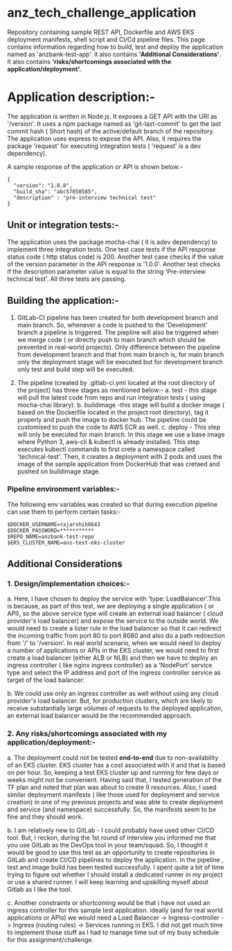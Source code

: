 # anz_tech_challenge_application

Repository containing sample REST API, Dockerfile and AWS EKS deployment manifests, shell script and CI/Cd pipeline files. This page contains information regarding how to build, test and deploy the application named as 'anzbank-test-app'. it also contains **'Additional Considerations'**. It also contains **'risks/shortcomings associated with the application/deployment'**.

# Application description:-

The application is written in Node.js. It exposes a GET API with the URI as '/version'. It uses a npm package named as 'git-last-commit' to get the last commit hash ( Short hash) of the active/default branch of the repository. The application uses express to expose the API. Also, it requires the package 'request' for executing integration tests ( 'request' is a dev dependency).

A sample response of the application or API is shown below:-

```
{
  "version": "1.0.0",
  "build_sha": "abc57858585",
  "description" : "pre-interview technical test"
}

```
## Unit or integration tests:-
The application uses the package mocha-chai ( it is adev dependency) to implement three integration tests. One test case tests if the API response status code ( http status code) is 200. Another test case checks if the value of the version parameter in the API response is '1.0.0'. Another test checks if the description parameter value is equal to the string 'Pre-interview technical test'. All three tests are passing.

## Building the application:-
1. GitLab-CI pipeline has been created for both development branch and main branch. So, whenever a code is pushed to the 'Development' branch a pipeline is triggered. The piepline will also be triggered when we merge code ( or directly push to main branch which should be prevented in real-world projects). Only difference between the pipeline from development branch and that from main branch is, for main branch only the deployment stage will be executed but for development branch only test and build step will be executed.

2. The pipeline (created by .gitlab-ci.yml located at the root directory of the project) has three stages as mentioned below:-
   a. test - this stage will pull the latest code from repo and run integration tests ( using mocha-chai library). 
   b. buildimage -this stage will build a docker image ( based on the Dockerfile located in the project root directory), tag it properly and push the image to docker hub. The pipeline could be customised to push the code to AWS ECR as well.
   c. deploy - This step will only be executed for main branch. In this stage we use a base image where Python 3, aws-cli & kubectl is already installed. This step executes kubectl commands to first crete a namespace called 'technical-test'. Then, it creates a deployment with 2 pods and uses the image of the sample application from DockerHub that was cretaed and pushed on buildimage stage. 

### Pipeline environment variables:-
The following env variables was created so that during execution pipeline can use them to perform certain tasks:-

```
$DOCKER_USERNAME=rajarshih6643
$DOCKER_PASSWORD=***********
$REPO_NAME=anzbank-test-repo
$EKS_CLUSTER_NAME=anz-test-eks-cluster

```

## Additional Considerations
 
### 1. Design/implementation choices:-
a.  Here, I have chosen to deploy the service with 'type: LoadBalancer'.This is because, as part of this test, we are  deploying a single application ( or API), so the above service type will create an external load balancer ( cloud provider's load balancer) and expose the service to the outside world. We would need to create a lister rule in the load balancer so that it can redirect the incoming traffic from port 80 to port 8080 and also do a path redirection from '/' to '/version'. In real world scenario, when we would need to deploy a number of applications or APIs in the EKS cluster, we would need to first create a load balancer (either ALB or NLB) and then we have to deploy an ingress controller ( like nginx ingress controller) as a 'NodePort' service type and select the IP address and port of the ingress controller service as target of the load balancer.

b. We could use only an ingress controller as well without using any cloud provider's load balancer. But, for production  clusters, which are likely to receive substantially large volumes of requests to the deployed application, an external load balancer would be the recommended approach.    

### 2. Any risks/shortcomings associated with my application/deployment:-
a. The deployment could not be tested **end-to-end** due to non-availability of an EKS cluster. EKS cluster has a cost associated with it and that is based on per hour. So, keeping a test EKS cluster up and running for few days or weeks might not be convenient. Having said that, I tested generation of the TF plan and noted that plan was about to create 9 resources. Also, I used similar deployment manifests ( like those used for deployment and service creation) in one of my previous projects and was able to create deployment and service (and namespace) successfully. So, the manifests seem to be fine and they should work.

b. I am relatively new to GitLab - I could probably have used other CI/CD tool. But, I reckon, during the 1st round of interview you informed me that you use GitLab as the DevOps tool in your team/squad. So, I thought it would be good to use this test as an opportunity to create repositories in GitLab and create CI/CD pipelines to deploy the application. In the pipeline , test and image build has been tested successfully. I spent quite a bit of time trying to figure out whether I should install a dedicated runner in my project or use a shared runner. I will keep learning and upskilling myself about Gitlab as I like the tool.

c. Another constraints or shortcoming would be that i have not used an ingress controller for this sample test application. ideally (and for real world applications or APIs) we would need a Load Balancer -> Ingress-controller -> Ingress (routing rules) -> Services running in EKS. I did not get much time to implement those stuff as I had to manage time out of my busy schedule for this assignment/challenge.  
